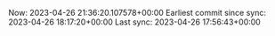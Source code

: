 Now: 2023-04-26 21:36:20.107578+00:00 Earliest commit since sync: 2023-04-26 18:17:20+00:00 Last sync: 2023-04-26 17:56:43+00:00

